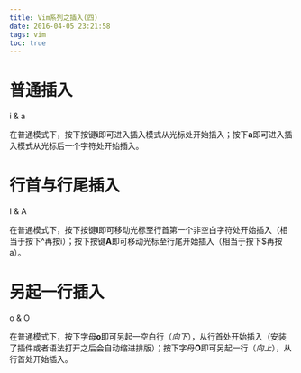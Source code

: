 ```yaml
---
title: Vim系列之插入(四)
date: 2016-04-05 23:21:58
tags: vim
toc: true
---
```

# 普通插入

i & a

在普通模式下，按下按键<b>i</b>即可进入插入模式从光标处开始插入；按下<b>a</b>即可进入插入模式从光标后一个字符处开始插入。

# 行首与行尾插入

I & A

在普通模式下，按下按键<b>I</b>即可移动光标至行首第一个非空白字符处开始插入（相当于按下^再按i）；按下按键<b>A</b>即可移动光标至行尾开始插入（相当于按下$再按a）。

# 另起一行插入

o & O

在普通模式下，按下字母<b>o</b>即可另起一空白行（<i>向下</i>），从行首处开始插入（安装了插件或者语法打开之后会自动缩进排版）；按下字母<b>O</b>即可另起一行（<i>向上</i>），从行首处开始插入。



